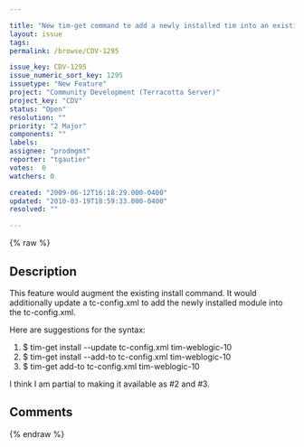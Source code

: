 ```yaml
---

title: "New tim-get command to add a newly installed tim into an existing tc-config.xml"
layout: issue
tags: 
permalink: /browse/CDV-1295

issue_key: CDV-1295
issue_numeric_sort_key: 1295
issuetype: "New Feature"
project: "Community Development (Terracotta Server)"
project_key: "CDV"
status: "Open"
resolution: ""
priority: "2 Major"
components: ""
labels: 
assignee: "prodmgmt"
reporter: "tgautier"
votes:  0
watchers: 0

created: "2009-06-12T16:18:29.000-0400"
updated: "2010-03-19T18:59:33.000-0400"
resolved: ""

---
```




{% raw %}



## Description

<div markdown="1" class="description">

This feature would augment the existing install command.   It would additionally update a tc-config.xml to add the newly installed module into the tc-config.xml.

Here are suggestions for the syntax:

1) $ tim-get install --update tc-config.xml tim-weblogic-10
2) $ tim-get install --add-to tc-config.xml tim-weblogic-10
3) $ tim-get add-to tc-config.xml tim-weblogic-10

I think I am partial to making it available as #2 and #3.



</div>

## Comments



{% endraw %}
